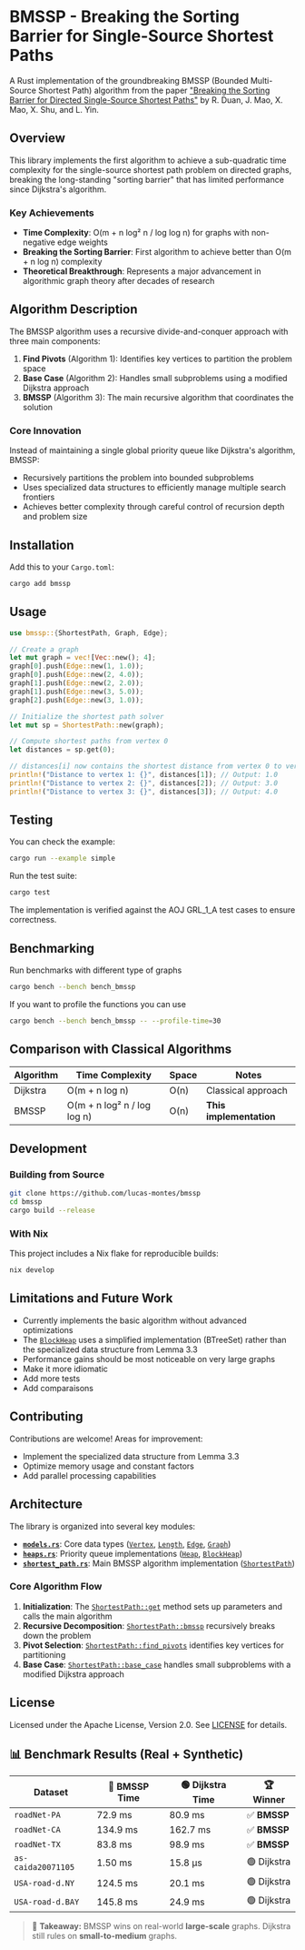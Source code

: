 # BMSSP - Breaking the Sorting Barrier for Single-Source Shortest Paths

A Rust implementation of the groundbreaking BMSSP (Bounded Multi-Source Shortest Path) algorithm from the paper ["Breaking the Sorting Barrier for Directed Single-Source Shortest Paths"](https://arxiv.org/pdf/2504.17033) by R. Duan, J. Mao, X. Mao, X. Shu, and L. Yin.

## Overview

This library implements the first algorithm to achieve a sub-quadratic time complexity for the single-source shortest path problem on directed graphs, breaking the long-standing "sorting barrier" that has limited performance since Dijkstra's algorithm.

### Key Achievements

- **Time Complexity**: O(m + n log² n / log log n) for graphs with non-negative edge weights
- **Breaking the Sorting Barrier**: First algorithm to achieve better than O(m + n log n) complexity
- **Theoretical Breakthrough**: Represents a major advancement in algorithmic graph theory after decades of research

## Algorithm Description

The BMSSP algorithm uses a recursive divide-and-conquer approach with three main components:

1. **Find Pivots** (Algorithm 1): Identifies key vertices to partition the problem space
2. **Base Case** (Algorithm 2): Handles small subproblems using a modified Dijkstra approach
3. **BMSSP** (Algorithm 3): The main recursive algorithm that coordinates the solution

### Core Innovation

Instead of maintaining a single global priority queue like Dijkstra's algorithm, BMSSP:
- Recursively partitions the problem into bounded subproblems
- Uses specialized data structures to efficiently manage multiple search frontiers
- Achieves better complexity through careful control of recursion depth and problem size

## Installation

Add this to your `Cargo.toml`:

```bash
cargo add bmssp
```

## Usage

```rust
use bmssp::{ShortestPath, Graph, Edge};

// Create a graph
let mut graph = vec![Vec::new(); 4];
graph[0].push(Edge::new(1, 1.0));
graph[0].push(Edge::new(2, 4.0));
graph[1].push(Edge::new(2, 2.0));
graph[1].push(Edge::new(3, 5.0));
graph[2].push(Edge::new(3, 1.0));

// Initialize the shortest path solver
let mut sp = ShortestPath::new(graph);

// Compute shortest paths from vertex 0
let distances = sp.get(0);

// distances[i] now contains the shortest distance from vertex 0 to vertex i
println!("Distance to vertex 1: {}", distances[1]); // Output: 1.0
println!("Distance to vertex 2: {}", distances[2]); // Output: 3.0
println!("Distance to vertex 3: {}", distances[3]); // Output: 4.0
```

## Testing

You can check the example:

```bash
cargo run --example simple
```

Run the test suite:

```bash
cargo test
```

The implementation is verified against the AOJ GRL_1_A test cases to ensure correctness.

## Benchmarking

Run benchmarks with different type of graphs

```bash
cargo bench --bench bench_bmssp
```

If you want to profile the functions you can use

```bash
cargo bench --bench bench_bmssp -- --profile-time=30
```

## Comparison with Classical Algorithms

| Algorithm | Time Complexity | Space | Notes |
|-----------|----------------|--------|-------|
| Dijkstra | O(m + n log n) | O(n) | Classical approach |
| BMSSP | O(m + n log² n / log log n) | O(n) | **This implementation** |

## Development

### Building from Source

```bash
git clone https://github.com/lucas-montes/bmssp
cd bmssp
cargo build --release
```

### With Nix

This project includes a Nix flake for reproducible builds:

```bash
nix develop
```

## Limitations and Future Work

- Currently implements the basic algorithm without advanced optimizations
- The [`BlockHeap`](src/heaps.rs) uses a simplified implementation (BTreeSet) rather than the specialized data structure from Lemma 3.3
- Performance gains should be most noticeable on very large graphs
- Make it more idiomatic
- Add more tests
- Add comparaisons

## Contributing

Contributions are welcome! Areas for improvement:

- Implement the specialized data structure from Lemma 3.3
- Optimize memory usage and constant factors
- Add parallel processing capabilities

## Architecture

The library is organized into several key modules:

- **[`models.rs`](src/models.rs)**: Core data types ([`Vertex`](src/models.rs), [`Length`](src/models.rs), [`Edge`](src/models.rs), [`Graph`](src/models.rs))
- **[`heaps.rs`](src/heaps.rs)**: Priority queue implementations ([`Heap`](src/heaps.rs), [`BlockHeap`](src/heaps.rs))
- **[`shortest_path.rs`](src/shortest_path.rs)**: Main BMSSP algorithm implementation ([`ShortestPath`](src/shortest_path.rs))

### Core Algorithm Flow

1. **Initialization**: The [`ShortestPath::get`](src/shortest_path.rs) method sets up parameters and calls the main algorithm
2. **Recursive Decomposition**: [`ShortestPath::bmssp`](src/shortest_path.rs) recursively breaks down the problem
3. **Pivot Selection**: [`ShortestPath::find_pivots`](src/shortest_path.rs) identifies key vertices for partitioning
4. **Base Case**: [`ShortestPath::base_case`](src/shortest_path.rs) handles small subproblems with a modified Dijkstra approach

## License

Licensed under the Apache License, Version 2.0. See [LICENSE](LICENSE) for details.

## 📊 Benchmark Results (Real + Synthetic)

| Dataset                 | 🔵 BMSSP Time | 🟢 Dijkstra Time | 🏆 Winner    |
|--------------------------|---------------|------------------|--------------|
| `roadNet-PA`            | 72.9 ms       | 80.9 ms          | ✅ **BMSSP** |
| `roadNet-CA`            | 134.9 ms      | 162.7 ms         | ✅ **BMSSP** |
| `roadNet-TX`            | 83.8 ms       | 98.9 ms          | ✅ **BMSSP** |
| `as-caida20071105`      | 1.50 ms       | 15.8 µs          | 🟢 Dijkstra  |
| `USA-road-d.NY`         | 124.5 ms      | 20.1 ms          | 🟢 Dijkstra  |
| `USA-road-d.BAY`        | 145.8 ms      | 24.9 ms          | 🟢 Dijkstra  |

> 🧠 **Takeaway:** BMSSP wins on real-world **large-scale** graphs. Dijkstra still rules on **small-to-medium** graphs.
